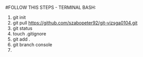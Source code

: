 #FOLLOW THIS STEPS - TERMINAL BASH:

1.  git init
2.  git pull https://github.com/szabopeter92/git-vizsga0104.git
3.  git status
4.  touch .gitignore
5.  git add .
6.  git branch console
7.  